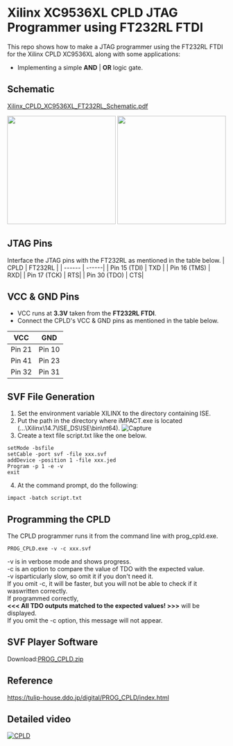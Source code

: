 # Xilinx XC9536XL CPLD JTAG Programmer using FT232RL FTDI
This repo shows how to make a JTAG programmer using the FT232RL FTDI for the Xilinx CPLD XC9536XL along with some applications:<br />
+ Implementing a simple **AND** | **OR** logic gate.
## Schematic
[Xilinx_CPLD_XC9536XL_FT232RL_Schematic.pdf](https://github.com/mostafa-1997/Xilinx_XC9536XL_CPLD_FT232RL_JTAG_PROGRAMMER/files/7697454/Xilinx_CPLD_XC9536XL_FT232RL_Schematic.pdf)

<img src="https://user-images.githubusercontent.com/48930532/145685755-cbae6665-04a5-4eb7-8c98-3df3f35af5f1.PNG" width="250">

<img src="https://user-images.githubusercontent.com/48930532/145686186-ed0be05b-33e5-49af-94aa-52858e1e3939.jpeg" width="250">

## JTAG Pins
Interface the JTAG pins with the FT232RL as mentioned in the table below.
| CPLD | FT232RL |
| ------ | ------|
| Pin 15 (TDI)   | TXD |
| Pin 16 (TMS) | RXD|
| Pin 17 (TCK)    | RTS|
| Pin 30 (TDO)    | CTS|

## VCC & GND Pins
+ VCC runs at **3.3V** taken from the **FT232RL FTDI**.
+ Connect the CPLD's VCC & GND pins as mentioned in the table below.

| VCC | GND |
| ------ | ------|
| Pin 21  | Pin 10|
| Pin 41| Pin 23|
| Pin 32 | Pin 31|

## SVF File Generation
1. Set the environment variable XILINX to the directory containing ISE.
2. Put the path in the directory where iMPACT.exe is located (...\Xilinx\14.7\ISE_DS\ISE\bin\nt64).
![Capture](https://user-images.githubusercontent.com/48930532/145686903-192a21b8-6088-4204-9ceb-20474df41dff.PNG)
3. Create a text file script.txt like the one below.

```
setMode -bsfile
setCable -port svf -file xxx.svf
addDevice -position 1 -file xxx.jed
Program -p 1 -e -v
exit
```
4. At the command prompt, do the following:
```
impact -batch script.txt
```
## Programming the CPLD
The CPLD programmer runs it from the command line with prog_cpld.exe.
```
PROG_CPLD.exe -v -c xxx.svf
```
-v is in verbose mode and shows progress.<br />
-c is an option to compare the value of TDO with the expected value.<br />
-v isparticularly slow, so omit it if you don't need it.<br />
If you omit -c, it will be faster, but you will not be able to check if it waswritten correctly.<br />
If programmed correctly,<br />
**<<< All TDO outputs matched to the expected values! >>>** will be displayed.<br />
If you omit the -c option, this message will not appear.
## SVF Player Software
Download:[PROG_CPLD.zip](https://github.com/mostafa-1997/Xilinx_XC9536XL_CPLD_FT232RL_JTAG_PROGRAMMER/files/7697485/PROG_CPLD.zip)

## Reference
https://tulip-house.ddo.jp/digital/PROG_CPLD/index.html

## Detailed video
[![CPLD](https://img.youtube.com/vi/UACzPj62klc/0.jpg)](https://youtu.be/UACzPj62klc)
